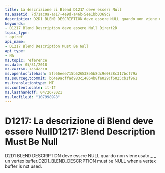 ```yaml
---
title: La descrizione di Blend D1217 deve essere Null
ms.assetid: 7d71ac0a-a617-4e9d-a46b-5ee1bb0369c9
description: D2D1 BLEND DESCRIPTION deve essere NULL quando non viene usato \_ \_ un vertex buffer.
keywords:
- D1217 Blend Description deve essere Null Direct2D
topic_type:
- apiref
api_name:
- D1217 Blend Description Must Be Null
api_type:
- NA
ms.topic: reference
ms.date: 05/31/2018
ms.custom: seodec18
ms.openlocfilehash: 5fa66eee715b526538e5b8dc9e0838c317bcf79a
ms.sourcegitcommit: b6fe9acffad983c14864b8fe0296f6025cb1f961
ms.translationtype: MT
ms.contentlocale: it-IT
ms.lasthandoff: 04/26/2021
ms.locfileid: "107998978"
---
```

# <a name="d1217-blend-description-must-be-null"></a><span data-ttu-id="2fde4-104">D1217: La descrizione di Blend deve essere Null</span><span class="sxs-lookup"><span data-stu-id="2fde4-104">D1217: Blend Description Must Be Null</span></span>

<span data-ttu-id="2fde4-105">D2D1 BLEND DESCRIPTION deve essere NULL quando non viene usato \_ \_ un vertex buffer.</span><span class="sxs-lookup"><span data-stu-id="2fde4-105">D2D1\_BLEND\_DESCRIPTION must be NULL when a vertex buffer is not used.</span></span>





 

 

 




